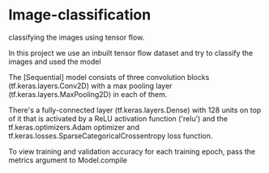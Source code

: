 # Image-classification
classifying the images using tensor flow.


In this project we use an inbuilt tensor flow dataset and try to classify the images and used the model 

The [Sequential] model consists of three convolution blocks (tf.keras.layers.Conv2D) with a max pooling layer (tf.keras.layers.MaxPooling2D) in each of them.

There's a fully-connected layer (tf.keras.layers.Dense) with 128 units on top of it that is activated by a ReLU activation function ('relu') and the tf.keras.optimizers.Adam optimizer and tf.keras.losses.SparseCategoricalCrossentropy loss function.


To view training and validation accuracy for each training epoch, pass the metrics argument to Model.compile
